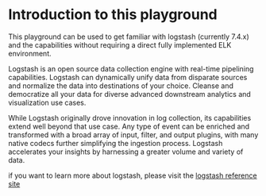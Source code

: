 # Introduction to this playground

This playground can be used to get familiar with logstash (currently 7.4.x) and the capabilities without requiring a direct fully implemented ELK environment.

Logstash is an open source data collection engine with real-time pipelining capabilities. Logstash can dynamically unify data from disparate sources and normalize the data into destinations of your choice. Cleanse and democratize all your data for diverse advanced downstream analytics and visualization use cases.

While Logstash originally drove innovation in log collection, its capabilities extend well beyond that use case. Any type of event can be enriched and transformed with a broad array of input, filter, and output plugins, with many native codecs further simplifying the ingestion process. Logstash accelerates your insights by harnessing a greater volume and variety of data.

if you want to learn more about logstash, please visit the [logstash reference site](https://www.elastic.co/guide/en/logstash/current/introduction.html#introduction)
